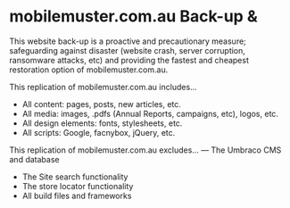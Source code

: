 # mobilemuster.com.au Back-up &

This website back-up is a proactive and precautionary measure; safeguarding against disaster (website crash, server corruption, ransomware attacks, etc) and providing the fastest and cheapest restoration option of mobilemuster.com.au.

This replication of mobilemuster.com.au includes...

- All content: pages, posts, new articles, etc.
- All media: images, .pdfs (Annual Reports, campaigns, etc), logos, etc.
- All design elements: fonts, stylesheets, etc.
- All scripts: Google, facnybox, jQuery, etc.


This replication of mobilemuster.com.au excludes...
— The Umbraco CMS and database
- The Site search functionality
- The store locator functionality
- All build files and frameworks